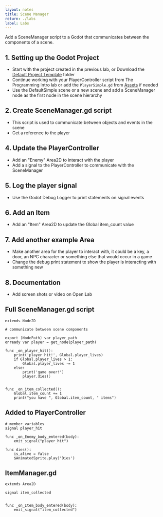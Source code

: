```yaml
---
layout: notes
title: Scene Manager
return: ./labs
label: Labs
---
```


<!-- <iframe width="560" height="315" src="https://www.youtube.com/embed/30I1BoK4UJ8?rel=0" frameborder="0" allowfullscreen></iframe> -->

Add a SceneManager script to a Godot that communicates between the components of a scene.

## 1. Setting up the Godot Project
- Start with the project created in the previous lab, or Download the [Default Project Template](./270_Template.zip) folder
- Continue working with your PlayerController script from The Programming Intro lab or add the `PlayerSimple.gd` from [Assets](./270_Assets.zip) if needed
- Use the DefaultSimple scene or a new scene and add a SceneManager node as the first node in the scene hierarchy

## 2. Create SceneManager.gd script
- This script is used to communicate between objects and events in the scene
- Get a reference to the player

## 4. Update the PlayerController
- Add an "Enemy" Area2D to interact with the player
- Add a signal to the PlayerController to communicate with the SceneManager

## 5. Log the player signal
- Use the Godot Debug Logger to print statements on signal events

## 6. Add an Item
- Add an "Item" Area2D to update the Global item_count value

## 7. Add another example Area
- Make another area for the player to interact with, it could be a key, a door, an NPC character or something else that would occur in a game
- Change the debug print statement to show the player is interacting with something new

## 8. Documentation
- Add screen shots or video on Open Lab

## Full SceneManager.gd script
```
extends Node2D

# communicate between scene components

export (NodePath) var player_path
onready var player = get_node(player_path)

func _on_player_hit():
	print('player hit!', Global.player_lives)
	if Global.player_lives > 1:
		Global.player_lives -= 1
	else:
		print('game over!')
		player.dies()


func _on_item_collected():
	Global.item_count += 1
	print("you have ", Global.item_count, " items")

```

## Added to PlayerController
```
# member variables
signal player_hit

func _on_Enemy_body_entered(body):
	emit_signal("player_hit")

func dies():
	is_alive = false
	$AnimatedSprite.play('Dies')
```

## ItemManager.gd
```
extends Area2D

signal item_collected


func _on_Item_body_entered(body):
	emit_signal("item_collected")

```